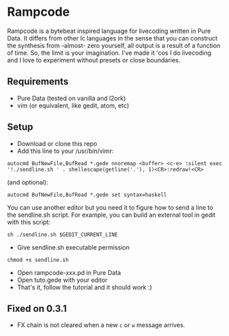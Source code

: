 # Rampcode
Rampcode is a bytebeat inspired language for livecoding written in Pure Data. It differs from other lc languages in the sense that you can construct the synthesis from -almost- zero yourself, all output is a result of a function of time. So, the limit is your imagination. I've made it 'cos I do livecoding and I love to experiment without presets or close boundaries.

## Requirements
- Pure Data (tested on vanilla and l2ork)
- vim (or equivalent, like gedit, atom, etc)

## Setup
- Download or clone this repo
- Add this line to your /usr/bin/vimr:

`autocmd BufNewFile,BufRead *.gede nnoremap <buffer> <c-e> :silent exec '!./sendline.sh ' . shellescape(getline('.'), 1)<CR>:redraw!<CR>`

(and optional):

`autocmd BufNewFile,BufRead *.gede set syntax=haskell`

You can use another editor but you need it to figure how to send a line to the sendline.sh script. 
For example, you can build an external tool in gedit with this script:

`sh ./sendline.sh $GEDIT_CURRENT_LINE`

- Give sendline.sh executable permission

`chmod +x sendline.sh`

- Open rampcode-xxx.pd in Pure Data
- Open tuto.gede with your editor
- That's it, follow the tutorial and it should work :)

## Fixed on 0.3.1
- FX chain is not cleared when a new `c` or `w` message arrives.
